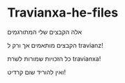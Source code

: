Travianxa-he-files
==================
אלה הקבצים שלי המתורגמים 

הקבצים מותאמים אך ורק ל travianz!

כל הזכויות שמורות לשרת travianxa!

ואין להוריד שום קרדיט!
